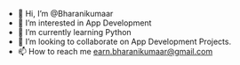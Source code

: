 - 👋 Hi, I’m @Bharanikumaar
- 👀 I’m interested in App Development 
- 🌱 I’m currently learning Python
- 💞️ I’m looking to collaborate on App Development Projects. 
- 📫 How to reach me earn.bharanikumaar@gmail.com

<!---
Bharanikumaar/Bharanikumaar is a ✨ special ✨ repository because its `README.md` (this file) appears on your GitHub profile.
You can click the Preview link to take a look at your changes.
--->
